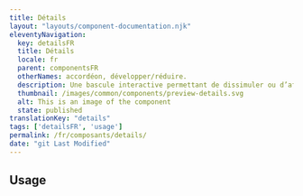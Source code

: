 ```yaml
---
title: Détails
layout: "layouts/component-documentation.njk"
eleventyNavigation:
  key: detailsFR
  title: Détails
  locale: fr
  parent: componentsFR
  otherNames: accordéon, développer/réduire.
  description: Une bascule interactive permettant de dissimuler ou d’afficher du contenu.
  thumbnail: /images/common/components/preview-details.svg
  alt: This is an image of the component
  state: published
translationKey: "details"
tags: ['detailsFR', 'usage']
permalink: /fr/composants/details/
date: "git Last Modified"
---
```


## Usage